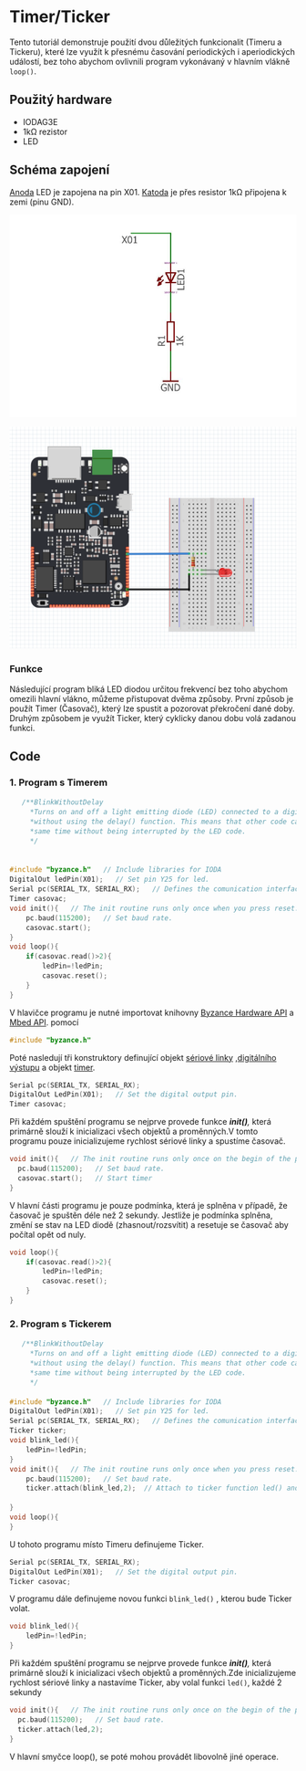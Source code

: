 # Timer/Ticker

Tento tutoriál demonstruje použití dvou důležitých funkcionalit \(Timeru a Tickeru\), které lze využít k přesnému časování periodických i aperiodických událostí, bez toho abychom ovlivnili program vykonávaný v hlavním vlákně `loop()`.

## Použitý hardware

* IODAG3E
* 1kΩ rezistor
* LED

## Schéma zapojení

 [Anoda](https://cs.wikipedia.org/wiki/LED#/media/File:%2B-_of_LED_2.svg) LED je zapojena na pin X01. [Katoda](https://cs.wikipedia.org/wiki/LED#/media/File:%2B-_of_LED_2.svg) je přes resistor 1kΩ připojena k zemi \(pinu GND\).

![](../../../.gitbook/assets/untitled-page-001-4.jpg)

![](../../../.gitbook/assets/fade-fritzing.PNG)

### Funkce 

Následující program bliká LED diodou určitou frekvencí bez toho abychom omezili hlavní vlákno, můžeme přistupovat dvěma způsoby. První způsob je použít Timer \(Časovač\), který lze spustit a pozorovat překročení dané doby. Druhým způsobem je využít Ticker, který cyklicky danou dobu volá zadanou funkci.

## Code 

### 1. Program s Timerem

```cpp
   /**BlinkWithoutDelay
     *Turns on and off a light emitting diode (LED) connected to a digital pin,
     *without using the delay() function. This means that other code can run at the
     *same time without being interrupted by the LED code.
     */


#include "byzance.h"   // Include libraries for IODA
DigitalOut ledPin(X01);   // Set pin Y25 for led.
Serial pc(SERIAL_TX, SERIAL_RX);   // Defines the comunication interface if the serial line , SPI, CAN is needen in the program.
Timer casovac;
void init(){   // The init routine runs only once when you press reset.
    pc.baud(115200);   // Set baud rate.
    casovac.start();
}
void loop(){
    if(casovac.read()>2){
        ledPin=!ledPin;
        casovac.reset();
    }
}
```



V hlavičce programu je nutné importovat knihovny [Byzance Hardware API](../../programovani-hw/byzance-api/) a [Mbed API](../../programovani-hw/mbed-api/). pomocí 

```cpp
#include "byzance.h"
```

Poté nasledují tři konstruktory definující objekt [sériové linky](../komunikace-po-seriove-lince-uart-s-pc/) ,[digitálního výstupu](../../programovani-hw/mbed-api/vstupy-a-vystupy.md) a objekt [timer](../../programovani-hw/mbed-api/casovani.md#timer).

```cpp
Serial pc(SERIAL_TX, SERIAL_RX); 
DigitalOut LedPin(X01);   // Set the digital output pin.
Timer casovac;
```

Při každém spuštění programu se nejprve provede funkce _**init\(\)**,_ která primárně slouží k inicializaci všech objektů a proměnných.V tomto programu pouze inicializujeme rychlost sériové linky a spustíme časovač.

```cpp
void init(){   // The init routine runs only once on the begin of the program
  pc.baud(115200);   // Set baud rate.
  casovac.start();   // Start timer 
}
```

V hlavní části programu je pouze podmínka, která je splněna v případě, že časovač je spuštěn déle než 2 sekundy. Jestliže je podmínka splněna, změní se stav na LED diodě \(zhasnout/rozsvítit\) a resetuje se časovač aby počítal opět od nuly.

```cpp
void loop(){
    if(casovac.read()>2){
        ledPin=!ledPin;
        casovac.reset();
    }
}
```

### 2. Program s Tickerem

```cpp
   /**BlinkWithoutDelay
     *Turns on and off a light emitting diode (LED) connected to a digital pin,
     *without using the delay() function. This means that other code can run at the
     *same time without being interrupted by the LED code.
     */

#include "byzance.h"   // Include libraries for IODA
DigitalOut ledPin(X01);   // Set pin Y25 for led.
Serial pc(SERIAL_TX, SERIAL_RX);   // Defines the comunication interface if the serial line , SPI, CAN is needen in the program.
Ticker ticker;
void blink_led(){
    ledPin=!ledPin;
}
void init(){   // The init routine runs only once when you press reset.
    pc.baud(115200);   // Set baud rate.
    ticker.attach(blink_led,2);  // Attach to ticker function led() and call it each 2 seconds

}
void loop(){
}
```



U tohoto programu místo Timeru  definujeme Ticker. 

```cpp
Serial pc(SERIAL_TX, SERIAL_RX); 
DigitalOut LedPin(X01);   // Set the digital output pin.
Ticker casovac;
```

V programu dále definujeme novou funkci `blink_led()` , kterou bude Ticker volat.

```cpp
void blink_led(){
    ledPin=!ledPin;
}
```

Při každém spuštění programu se nejprve provede funkce _**init\(\)**,_ která primárně slouží k inicializaci všech objektů a proměnných.Zde inicializujeme rychlost sériové linky a nastavíme Ticker, aby volal funkci `led()`, každé 2 sekundy

```cpp
void init(){   // The init routine runs only once on the begin of the program
  pc.baud(115200);   // Set baud rate.
  ticker.attach(led,2);
}
```

V hlavní smyčce loop\(\), se poté mohou provádět libovolně jiné operace.

